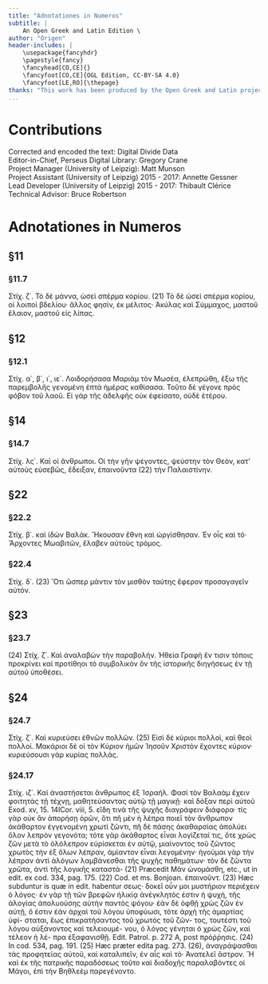 ```yaml
---
title: "Adnotationes in Numeros"
subtitle: |
	An Open Greek and Latin Edition \ 
author: "Origen"
header-includes: | 
	\usepackage{fancyhdr}
	\pagestyle{fancy}
	\fancyhead[CO,CE]{}
	\fancyfoot[CO,CE]{OGL Edition, CC-BY-SA 4.0}
	\fancyfoot[LE,RO]{\thepage}
thanks: "This work has been produced by the Open Greek and Latin project through the help of volunteers. See contributions for details."
...
```


# Contributions  

Corrected and encoded the text: Digital Divide Data  
 Editor-in-Chief, Perseus Digital Library: Gregory Crane  
 Project Manager (University of Leipzig): Matt Munson  
 Project Assistant (University of Leipzig) 2015 - 2017: Annette Gessner  
 Lead Developer (University of Leipzig) 2015 - 2017: Thibault Clérice  
 Technical Advisor: Bruce Robertson  

# Adnotationes in Numeros  

## §11  

### §11.7  

<p>Στίχ. ζ΄. Τὸ δὲ μάννα, ὼσεὶ σπέρμα κορίου.
(21) Τὸ δὲ ὡσεὶ σπέρμα κορίου, οἱ λοιποὶ βδελίου·
ἄλλος φησὶν, ἐκ μέλιτος· Ἀκύλας καὶ Σύμμαχος,
μαστοῦ ἔλαιον, μαστοῦ εἰς λίπας.</p>  

## §12  

### §12.1  

<p>Στίχ. α΄, β΄, ι΄, ιε΄. Λοιδορήσασα Μαριὰμ τὸν
Μωσέα, ἐλεπρώθη, ἔξω τῆς παρεμβολῆς γενομένη
ἑπτὰ ἡμέρας καθίσασα. Τοῦτο δὲ γέγονε πρὸς
φόβον τοῦ λαοῦ. Εἰ γὰρ τῆς ἀδελφῆς οὐκ ἐφείσατο,
οὐδὲ ἑτέρου.</p>  

## §14  

### §14.7  

<p>Στίχ. λς΄. Καὶ οἱ ἄνθρωποι.
Οἱ τὴν γῆν ψέγοντες, ψεύστην τὸν Θεὸν, κατʼ αὐτοὺς
εὐσεβῶς, ἔδειξαν, ἐπαινοῦντα (22) τὴν Παλαιστίνην.</p>  

## §22  

### §22.2  

<p>Στίχ. β΄. καὶ ἰδὼν Βαλάκ.
Ἤκουσαν ἔθνη καὶ ὠργίσθησαν. Ἐν οἷς καὶ τό·
Ἄρχοντες Μωαβιτῶν, ἔλαβεν αὐτοὺς τρόμος.</p>  

### §22.4  

<p>
Στίχ. δ΄. (23) Ὅτι ὥσπερ μάντιν τὸν μισθὸν ταύτης
ἔφερον προσαγαγεῖν αὐτόν.</p>  

## §23  

### §23.7  

<p>(24) Στίχ. ζ΄. Καὶ ἀναλαβὼν τὴν παραβολήν.
Ἡθεία Γραφὴ ἔν τισιν τόποις προκρίνει καὶ προτίθηοι
τὸ συμβολικὸν ὂν τῆς ἱστορικῆς διηγήσεως ἐν
τῇ αὐτοῦ ὑποθέσει.</p>  

## §24  

### §24.7  

<p>Στίχ. ζ΄. Καὶ κυριεύσει ἐθνῶν πολλῶν.
(25) Εἰσὶ δὲ κύριοι πολλοὶ, καὶ θεοὶ πολλοί. Μακάριοι
δὲ οἱ τὸν Κύριον ἡμῶν Ἰησοῦν Χριστὸν ἔχοντες
κύριον· κυριεύσουσι γὰρ κυρίας πολλάς.</p>  

### §24.17  

<p>Στίχ. ιζ΄. Καὶ ἀναστήσεται ἄνθρωπος ἐξ Ἰσραήλ.
Φασὶ τὸν Βαλαὰμ ἔχειν φοιτητὰς τῇ τέχνῃ, μαθητεύσαντας
αὐτῷ τῇ μαγικῇ· καὶ δόξαν περὶ αὐτοῦ
<note type="footnote">Exod. xv, 15. 14ICor. viii, 5.
εἴδη τινὰ τῆς ψυχῆς διαγράφειν διάφορα· τίς γὰρ οὐκ
ἂν ἀπορήσῃ ὁρῶν, ὅτι πῆ μὲν ἡ λέπρα ποιεῖ τὸν
ἄνθρωπον ἀκάθαρτον ἐγγενομένη χρωτὶ ζῶντι, πῆ
δὲ πάσης ἀκαθαρσίας ἀπολύει ὅλον λεπρὸν γεγονότα;
τότε γὰρ ἀκάθαρτος εἶναι λογίζεταί τις, ὅτε
χρὼς ζῶν μετὰ τὸ ὁλόλεπρον εὑρίσκεται ἐν αὐτῷ,
μιαίνοντος τοῦ ζῶντος χρωτὸς τὴν ἐξ ὅλων λέπραν,
ἀμίαντον εἶναι λεγομένην· ἡγοῦμαι γὰρ τὴν λέπραν
ἀντὶ ἀλόγων λαμβάνεσθαι τῆς ψυχῆς παθημάτων·
τὸν δὲ ζῶντα χρῶτα, ἀντὶ τῆς λογικῆς καταστά-</note>
<note type="footnote">(21) Præcedit Μᾶν ὠνομάσθη, etc., ut in edit. ex
cod. 334, pag. 175.</note>
<note type="footnote">(22) Cod. et ms. Bonjoan. ἐπαινοῦντ.</note>
<note type="footnote">(23) Hæc subduntur is quæ in edit. habentur
σεως· δοκεῖ οὖν μοι μυστήριον περιέχειν ὁ λόγος·
ἐν γὰρ τῇ τῶν βρεφῶν ἡλικίᾳ ἀνέγκλητός ἐστιν ἡ
ψυχὴ, τῆς ἀλογίας ἀπολυούσης αὐτὴν παντὸς ψόγου·
ἐὰν δὲ ὀφθῇ χρὼς ζῶν ἐν αὐτῇ, ὅ ἐστιν ἐὰν ἀρχαὶ
τοῦ λόγου ὑποφύωσι, τότε ἀρχὴ τῆς ἁμαρτίας ὑφί-
σταται, ἕως ἐπικρατήσαντος τοῦ χρωτὸς τοῦ ζῶν-
τος, τουτέστι τοῦ λόγου αὐξάνοντος καὶ τελειουμέ-
νου, ὁ λόγος γένηται ὁ χρὼς ζῶν, καὶ τέλεον ἡ λέ-
πρα ἐξαφανισθῇ. Edit. Patrol.</note>
<note type="footnote">p. 272 A, post πρόῤῥησις.</note>
<note type="footnote">(24) In cod. 534, pag. 191.</note>
<note type="footnote">(25) Hæc præter edita pag. 273.</note>

<pb n="24"/>
(26), ἀναγράψασθαι τὰς προφητείας αὐτοῦ,
καὶ καταλιπεῖν, ἐν αἷς καὶ τό· Ἀνατελεῖ
ἄστρον. Ἤ καὶ ἐκ τῆς πατρικῆς παραδόσεως τοῦτο
καὶ διαδοχῆς παραλαβόντες οἱ Μάγοι, ἐπὶ τὴν Βηθλεὲμ
παρεγένοντο.</p>  

